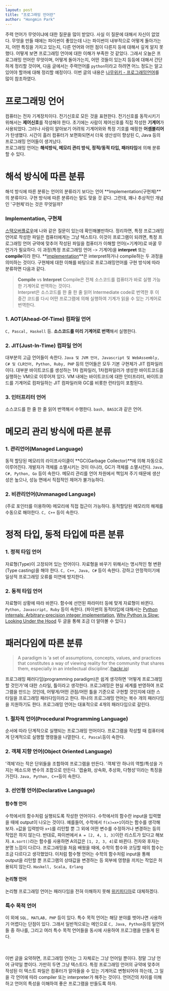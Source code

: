 ```yaml
---
layout: post
title: "프로그래밍 언어란"
author: "Hongmin Park"
---
```

주력 언어가 무엇이냐에 대한 질문을 많이 받았다. 사실 이 질문에 대해서 자신이 없었다. 무엇을 만들 때에는 파이썬이 좋았는데 나는 파이썬이 내부적으로 어떻게 돌아가는지, 어떤 특징을 가지고 있는지, 다른 언어와 어떤 점이 다른지 등에 대해서 깊게 알지 못했다. 어떻게 보면 프로그래밍 언어에 대한 이해가 부족한 것 같았다. 그래서 오늘은 프로그래밍 언어란 무엇이며, 어떻게 돌아가는지, 어떤 것들이 있는지 등등에 대해서 간단하게 정리할 것이며, 다음 글에서는 주력언어를 `python`이라고 하려면 어느 정도는 알고있어야 할까에 대해 정리할 예정이다. 이번 글의 내용은 [나무위키 - 프로그래밍언어](https://namu.wiki/w/%ED%94%84%EB%A1%9C%EA%B7%B8%EB%9E%98%EB%B0%8D%20%EC%96%B8%EC%96%B4)를 많이 참조하였다.

# 프로그래밍 언어
컴퓨터는 전자 기계장치이다. 전기신호로 모든 것을 표현한다. 전기신호를 동작시키기 위해서는 **제어신호**를 작성해야 한다. 초기에는 사람이 제어신호를 직접 작성한 **기계어**가 사용되었다. 그러나 사람이 알아보기 어려워 기계어와와 특정 기호를 매핑한 **어셈블리어**가 탄생했다. 시간이 흘러 컴퓨터가 보편화되면서 더욱 생산성이 향상된 C, Java 등의 프로그래밍 언어들이 생겨났다. <br>
프로그래밍 언어는 **해석방식, 메모리 관리 방식, 정적/동적 타입, 패러타임**에 의해 분류할 수 있다.

# 해석 방식에 따른 분류
해석 방식에 따른 분류는 언어의 분류라기 보다는 언어 **Implementation(구현체)**의 분류이다. 구현 방식에 따른 분류라는 말도 맞을 것 같다. 그런데, 꽤나 추상적인 개념인 '구현체'라는 것은 무엇일까?
### Implementation, 구현체
[스택오버플로우](https://stackoverflow.com/questions/3149119/how-can-a-programming-language-be-implemented)에 나와 같은 질문이 있는데 확인해볼만하다. 정리하면, 특정 프로그래밍 언어로 작성한 파일은 컴퓨터에게는 그냥 텍스트다. 이것이 프로그램이 되려면, 특정 프로그래밍 언어 규약에 맞추어 작성된 파일을 컴퓨터가 이해할 언어(=기계어)로 바꿀 무언가가 필요하다. 이 과정(특정 프로그래밍 언어 -> 기계어)을 **interpret** 또는 **compile**이라 한다. **[implementation](https://en.wikipedia.org/wiki/Programming_language_implementation)**은 interpret하거나 compile하는 두 과정을 의미하는 것이다. 구현체에 대한 이해를 바탕으로 프로그래밍언어를 구현 방식에 따라 분류하면 다음과 같다.
>  **Compile** vs **Interpret**
> Compile은 전체 소스코드를 컴퓨터가 바로 실행 가능한 기계어로 번역하는 것이다.<br>
> Interpret은 소스코드를 한 줄 한 줄 읽어 Intermediate code로 번역한 후 이 중간 코드를 다시 어떤 프로그램에 의해 실행하여 기계가 읽을 수 있는 기계어로 번역한다.

### 1. AOT(Ahead-Of-Time) 컴파일 언어
`C, Pascal, Haskell` 등. **소스코드를 미리 기계어로 번역**해서 실행한다.

### 2. JIT(Just-In-Time) 컴파일 언어
대부분의 고급 언어들이 속한다. `Java 및 JVM 언어, Javascript 및 WebAssembly, C# 및 CLR언어, Python, Ruby, PHP` 등의 언어들은 모두 기본 구현체가 JIT 컴파일러이다. 대부분 바이트코드를 생성하는 1차 컴파일러, 1차컴파일러가 생성한 바이트코드를 실행하는 VM으로 이루어져 있다. VM 내에는 바이트코드에 대한 인터프리터, 바이트코드를 기계어로 컴파일하는 JIT 컴파일러와 GC를 비롯한 런타임이 포함된다. 

### 3. 인터프리터 언어
소스코드를 한 줄 한 줄 읽어 번역해서 수행한다. `bash, BASIC`과 같은 언어.


# 메모리 관리 방식에 따른 분류
### 1. 관리언어(Managed Language)
동적 할당된 메모리의 라이프사이클이 **GC(Garbage Collector)**에 의해 자동으로 이루어진다. 개발자가 객체를 소멸시키는 것이 아니라, GC가 객체를 소멸시킨다. `Java, C#, Python, Go` 등이 속한다. 메모리 관리를 언어 차원에서 책임져 주기 때문에 생산성은 높으나, 성능 면에서 직접적인 제어가 불가능하다.

### 2. 비관리언어(Unmanaged Language)
(주로 포인터를 이용하여) 메모리에 직접 접근이 가능하다. 동적할당된 메모리의 해제를 수동으로 해야한다. `C, C++` 등이 속한다.


# 정적 타입, 동적 타입에 따른 분류
### 1. 정적 타입 언어
자료형(Type)이 고정되어 있는 언어이다. 자료형을 바꾸기 위해서는 명시적인 형 변환(Type casting)을 해야 한다. `C, C++, Java, C#` 등이 속한다. 강하고 안정적이기에 일상적 프로그래밍 오류를 미연에 방지한다.

### 2. 동적 타입 언어
자료형이 상황에 따라 바뀐다. 함수에 선언된 파라미터 등에 맞게 자료형이 바뀐다. `Python, Javascript, Ruby` 등이 속한다. (파이썬의 동적타입에 대해서는 [Python internals: Arbitrary-precision integer implementation](https://rushter.com/blog/python-integer-implementation/), [Why Python is Slow: Looking Under the Hood](http://jakevdp.github.io/blog/2014/05/09/why-python-is-slow/) 두 글을 통해 조금 더 알아볼 수 있다.)

# 패러다임에 따른 분류
> A paradigm is ‘a set of assumptions, concepts, values, and practices that constitutes a way of viewing reality for the community that shares them, especially in an intellectual discipline’.([hackr.io](https://hackr.io/blog/procedural-programming))

프로그래밍 패러다임(programming paradigm)은 쉽게 생각하면 '어떻게 프로그래밍할 것인가'에 대한 스타일, 틀이라고 생각한다. 프로그래밍은 현실 세계를 반영하여 프로그램을 만드는 것인데, 어떻게/어떤 관점/어떤 틀을 기준으로 구현할 것인지에 대한 스타일을 프로그래밍 패러다임이라고 한다. 하나의 프로그래밍 언어는 복수 개의 패러다임을 지원하기도 한다. 프로그래밍 언어는 대표적으로 4개의 패러다임으로 갈린다. 

### 1. 절차적 언어(Procedural Programming Language)
순서에 따라 단계적으로 실행되는 프로그래밍 언어이다. 프로그램을 작성할 때 컴퓨터에게 단계적으로 실행할 명령들을 나열한다. `C, Pascal`등이 속한다.

### 2. 객체 지향 언어(Object Oriented Language)
'객체'라는 작은 단위들을 조합하여 프로그램을 만든다. '객체'란 하나의 역할/특성을 가지는 메소드와 변수의 조합으로 만든다. '캡슐화, 상속화, 추상화, 다형성'이라는 특징을 가진다. `Java, Python, C++`등이 속한다.

### 3. 선언형 언어(Declarative Language)

#### 함수형 언어
수학에서의 함수처럼 실행되도록 작성한 언어이다. 수학에서의 함수란 input을 입력했을 때에 output이 나오는 것이다. 예를들어, 수학에서 `f(x)=x+1`이라는 함수를 생각해보자. `x`값을 입력받아 `x+1`를 리턴할 뿐 그 외에 어떤 변수를 수정하거나 변경하는 등의 작업은 하지 않는다. 반대로, 파이썬에서 `A = [2, 4, 1, 3]`이란 리스트가 있다고 해보자. `A.sort()`라는 함수를 사용하면 A의값은 `[1, 2, 3, 4]`로 바뀐다. 전자와 후자는 분명 느낌이 다르다. 프로그래밍을 처음 배웠을 때에, 수학의 함수와 코딩할 때의 함수는 조금 다르다고 생각했었다. 이처럼 함수형 언어는 수학의 함수처럼 input을 통해 output을 리턴할 뿐 프로그램의 상태값을 변경하는 등 외부에 영향을 끼치는 작업은 허용되지 않는다. `Haskell, Scala, Erlang`

#### 논리형 언어
논리형 프로그래밍 언어는 패러다임을 전혀 이해하지 못해 [위키피디아](https://ko.wikipedia.org/wiki/%EB%85%BC%EB%A6%AC%ED%98%95_%ED%94%84%EB%A1%9C%EA%B7%B8%EB%9E%98%EB%B0%8D)로 대체하겠다.

### 특수 목적 언어
이 외에 `SQL, MATLAB, PHP` 등이 있다. 특수 목적 언어는 해당 분야를 벗어나면 사용하기 어렵다는 단점이 있다. 그래서 일반적으로는 메인으로 `C, Java, Python`등의 일언어들 중 하나를, 그리고 여러 특수 목적 언어들을 동시에 사용하여 프로그램을 만들게 된다.

<br><br>
이번 글을 요약하면, 프로그래밍 언어는 그 자체로는 그냥 언어일 뿐이다. 정말 그냥 언어 규약일 뿐이다. 가만히 두면 그냥 텍스트다. 특정 프로그래밍 언어의 규약에 맞추어 작성된 이 텍스트 파일은 컴퓨터가 알아들을 수 있는 기계어로 변형되어야 하는데, 그 일을 각 언어에 따라 compiler 또는 interpreter가 해주는 것이다. 언어간의 차이를 이해하고 언어의 특성을 이해하여 좋은 프로그램을 만들도록 하자.
